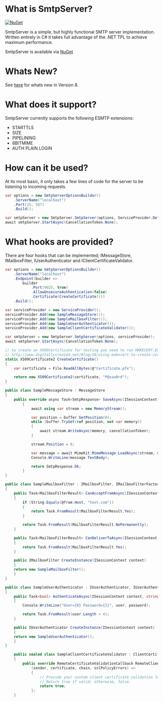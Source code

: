 # What is SmtpServer?

[![NuGet](https://img.shields.io/nuget/v/SmtpServer.svg)](https://www.nuget.org/packages/SmtpServer/)

SmtpServer is a simple, but highly functional SMTP server implementation. Written entirely in C# it takes full advantage of the .NET TPL to achieve maximum performance.

SmtpServer is available via [NuGet](https://www.nuget.org/packages/SmtpServer/)

# Whats New?

See [here](https://github.com/cosullivan/SmtpServer/blob/master/Version8.md) for whats new in Version 8.

# What does it support?

SmtpServer currently supports the following ESMTP extensions:

- STARTTLS
- SIZE
- PIPELINING
- 8BITMIME
- AUTH PLAIN LOGIN

# How can it be used?

At its most basic, it only takes a few lines of code for the server to be listening to incoming requests.

```cs
var options = new SmtpServerOptionsBuilder()
    .ServerName("localhost")
    .Port(25, 587)
    .Build();

var smtpServer = new SmtpServer.SmtpServer(options, ServiceProvider.Default);
await smtpServer.StartAsync(CancellationToken.None);
```

# What hooks are provided?

There are four hooks that can be implemented; IMessageStore, IMailboxFilter, IUserAuthenticator and IClientCertificateValidator.

```cs
var options = new SmtpServerOptionsBuilder()
    .ServerName("localhost")
    .Endpoint(builder =>
        builder
            .Port(9025, true)
            .AllowUnsecureAuthentication(false)
            .Certificate(CreateCertificate()))
    .Build();

var serviceProvider = new ServiceProvider();
serviceProvider.Add(new SampleMessageStore());
serviceProvider.Add(new SampleMailboxFilter());
serviceProvider.Add(new SampleUserAuthenticator());
serviceProvider.Add(new SampleClientCertificateValidator());

var smtpServer = new SmtpServer.SmtpServer(options, serviceProvider);
await smtpServer.StartAsync(CancellationToken.None);

// to create an X509Certificate for testing you need to run MAKECERT.EXE and then PVK2PFX.EXE
// http://www.digitallycreated.net/Blog/38/using-makecert-to-create-certificates-for-development
static X509Certificate2 CreateCertificate()
{
    var certificate = File.ReadAllBytes(@"Certificate.pfx");

    return new X509Certificate2(certificate, "P@ssw0rd");
}
```

```cs
public class SampleMessageStore : MessageStore
{
    public override async Task<SmtpResponse> SaveAsync(ISessionContext context, IMessageTransaction transaction, ReadOnlySequence<byte> buffer, CancellationToken cancellationToken)
        {
            await using var stream = new MemoryStream();

            var position = buffer.GetPosition(0);
            while (buffer.TryGet(ref position, out var memory))
            {
                await stream.WriteAsync(memory, cancellationToken);
            }

            stream.Position = 0;

            var message = await MimeKit.MimeMessage.LoadAsync(stream, cancellationToken);
            Console.WriteLine(message.TextBody);

            return SmtpResponse.Ok;
        }
}
```

```cs
public class SampleMailboxFilter : IMailboxFilter, IMailboxFilterFactory
{
    public Task<MailboxFilterResult> CanAcceptFromAsync(ISessionContext context, IMailbox @from, int size, CancellationToken cancellationToken)
    {
        if (String.Equals(@from.Host, "test.com"))
        {
            return Task.FromResult(MailboxFilterResult.Yes);
        }

        return Task.FromResult(MailboxFilterResult.NoPermanently);
    }

    public Task<MailboxFilterResult> CanDeliverToAsync(ISessionContext context, IMailbox to, IMailbox @from, CancellationToken token)
    {
        return Task.FromResult(MailboxFilterResult.Yes);
    }

    public IMailboxFilter CreateInstance(ISessionContext context)
    {
	return new SampleMailboxFilter();
    }
}
```

```cs
public class SampleUserAuthenticator : IUserAuthenticator, IUserAuthenticatorFactory
{
    public Task<bool> AuthenticateAsync(ISessionContext context, string user, string password, CancellationToken token)
    {
        Console.WriteLine("User={0} Password={1}", user, password);

        return Task.FromResult(user.Length > 4);
    }

    public IUserAuthenticator CreateInstance(ISessionContext context)
    {
	return new SampleUserAuthenticator();
    }
}
```

```cs
    public sealed class SampleClientCertificateValidator : ClientCertificateValidator
    {
        public override RemoteCertificateValidationCallback RemoteClientCertificateValidationCallback { get; set; } =
            (sender, certificate, chain, sslPolicyErrors) =>
            {
                // Provide your custom client certificate validation logic here.
                // Return true if valid; otherwise, false.
                return true;
            };
    }
```
